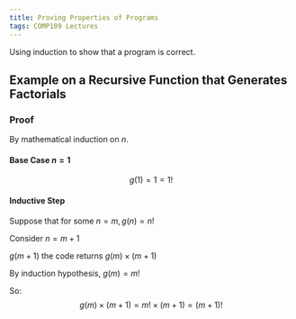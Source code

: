 ```yaml
---
title: Proving Properties of Programs
tags: COMP109 Lectures
---
```

Using induction to show that a program is correct.
## Example on a Recursive Function that Generates Factorials
### Proof
By mathematical induction on $n$.

#### Base Case $n=1$
$$g(1)=1=1!$$

#### Inductive Step
Suppose that for some $n=m, g(n)=n!$

Consider $n=m+1$

$g(m+1)$ the code returns $g(m)\times(m+1)$

By induction hypothesis, $g(m)=m!$

So: 
$$g(m)\times(m+1)=m!\times(m+1)=(m+1)!$$
